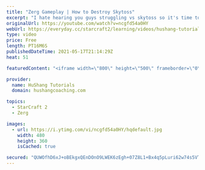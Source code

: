 ```yaml
---
title: "Zerg Gameplay | How to Destroy Skytoss"
excerpt: "I hate hearing you guys struggling vs skytoss so it's time to learn how to wreck it ;)  Zerg Gameplay | How to Destroy Skytoss #Zerg #Starcraft2 #SC2  ♦ Coaching -------------------------------------------------------------------------- Website: https://www.hushangcoaching.com  Interested in Starcraft"
originalUrl: https://youtube.com/watch?v=ncgfd54a0HY
webUrl: https://everyday.cc/starcraft2/learning/videos/hushang-tutorials-zerg-gameplay-how-to-destroy-skytoss/
type: video
price: Free
length: PT16M6S
publishedDateTime: 2021-05-17T21:14:29Z
heat: 51

featuredContent: "<iframe width=\"800\" height=\"500\" frameborder=\"0\" src=\"https://www.youtube.com/embed/ncgfd54a0HY\" allow=\"accelerometer; autoplay; encrypted-media; gyroscope; picture-in-picture\" allowfullscreen></iframe>"

provider:
  name: HuShang Tutorials
  domain: hushangcoaching.com

topics:
  - StarCraft 2
  - Zerg

images:
  - url: https://i.ytimg.com/vi/ncgfd54a0HY/hqdefault.jpg
    width: 480
    height: 360
    isCached: true

secured: "QUWOfhD6xJ+oBEkgxQEnDOnO9LWEK6zEgh+07Z8L1+Bx4q5pLuri62w74s5VTXW5By4CQ0U98kga7HhoDjVj7V3TyGVanL8HCWtYkKcbh1k/DHPyJVzR21xxsirdSsm4fFlTH+9q/iM6/RZ3WCrKvTfnY7j01SoYc3spP9BCoPsCoFB+0F0/rPgFeg0CHZQFW+8YNrb3nNu1kDmYL5pXHUG1M0pWcJ6YLxVwpWEQ+gsVf2tMzoofPYhE0Aa0kBzoVT7ZMQwgsZ6fxzpto5+JXPsH1XNHxYmQ/+adR58JmEUDq157TDnn9LzPOfZp0+8C25Vm1KjJ42rkO+8Kmh4sRFVnKXEKYWvp1pz6H+d/M5vjmp5NRlVHN638a+DBaCe5pNY+EPR7VQkNWOd6iU8QBaFs106r9FGNr2ffg5V7W7U=;HIxlQTCs/ZoVA5VChzE37Q=="
---
```


